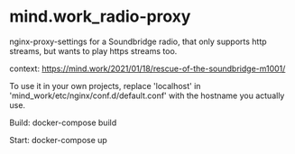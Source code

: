 
# mind.work_radio-proxy
nginx-proxy-settings for a Soundbridge radio, that only supports http streams, but wants to play https streams too.

context: https://mind.work/2021/01/18/rescue-of-the-soundbridge-m1001/

To use it in your own projects, replace 'localhost' in 'mind_work/etc/nginx/conf.d/default.conf' with the hostname you actually use.

Build:
  docker-compose build

Start:
  docker-compose up
